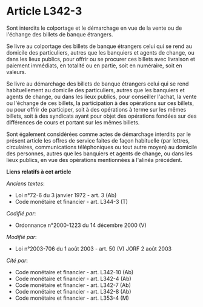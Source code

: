 # Article L342-3

Sont interdits le colportage et le démarchage en vue de la vente ou de l'échange des billets de banque étrangers.

Se livre au colportage des billets de banque étrangers celui qui se rend au domicile des particuliers, autres que les
banquiers et agents de change, ou dans les lieux publics, pour offrir ou se procurer ces billets avec livraison et paiement
immédiats, en totalité ou en partie, soit en numéraire, soit en valeurs.

Se livre au démarchage des billets de banque étrangers celui qui se rend habituellement au domicile des particuliers, autres
que les banquiers et agents de change, ou dans les lieux publics, pour conseiller l'achat, la vente ou l'échange de ces
billets, la participation à des opérations sur ces billets, ou pour offrir de participer, soit à des opérations à terme sur
les mêmes billets, soit à des syndicats ayant pour objet des opérations fondées sur des différences de cours et portant sur
les mêmes billets.

Sont également considérées comme actes de démarchage interdits par le présent article les offres de service faites de façon
habituelle (par lettres, circulaires, communications téléphoniques ou tout autre moyen) au domicile des personnes, autres que
les banquiers et agents de change, ou dans les lieux publics, en vue des opérations mentionnées à l'alinéa précédent.

**Liens relatifs à cet article**

_Anciens textes_:

  - Loi n°72-6 du 3 janvier 1972 - art. 3 (Ab)
  - Code monétaire et financier - art. L344-3 (T)

_Codifié par_:

  - Ordonnance n°2000-1223 du 14 décembre 2000 (V)

_Modifié par_:

  - Loi n°2003-706 du 1 août 2003 - art. 50 (V) JORF 2 août 2003

_Cité par_:

  - Code monétaire et financier - art. L342-10 (Ab)
  - Code monétaire et financier - art. L342-4 (Ab)
  - Code monétaire et financier - art. L342-7 (Ab)
  - Code monétaire et financier - art. L342-8 (Ab)
  - Code monétaire et financier - art. L353-4 (M)
